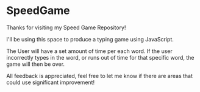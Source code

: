 # SpeedGame

Thanks for visiting my Speed Game Repository!

I'll be using this space to produce a typing game using JavaScript.

The User will have a set amount of time per each word. If the user incorrectly types in the word, or runs out of time for that specific word, the game will then be over.

All feedback is appreciated, feel free to let me know if there are areas that could use significant improvement!
